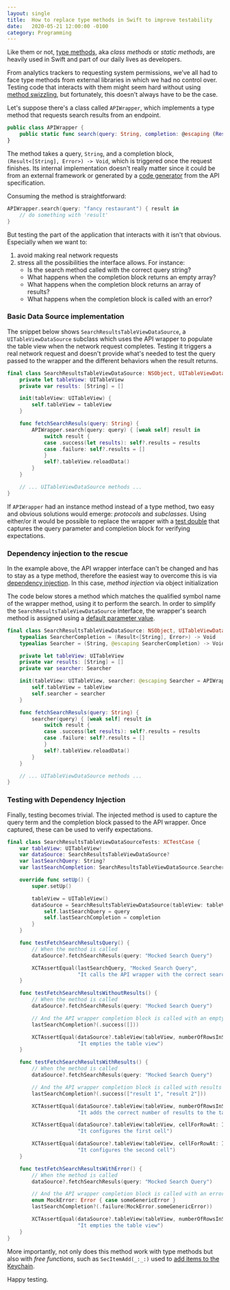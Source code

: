 ```yaml
---
layout: single
title:  How to replace type methods in Swift to improve testability
date:   2020-05-21 12:00:00 -0100
category: Programming
---
```


Like them or not, [type methods](https://docs.swift.org/swift-book/LanguageGuide/Methods.html), aka *class methods* or *static methods*, are heavily used in Swift and part of our daily lives as developers. 

From analytics trackers to requesting system permissions, we’ve all had to face type methods from external libraries in which we had no control over. Testing code that interacts with them might seem hard without using [method swizzling](http://nshipster.com/method-swizzling/), but fortunately, this doesn't always have to be the case.

Let's suppose there's a class called `APIWrapper`, which implements a type method that requests search results from an endpoint.

```swift
public class APIWrapper {
    public static func search(query: String, completion: @escaping (Result<[String], Error>) -> Void)
}
```

The method takes a query, `String`, and a completion block, `(Result<[String], Error>) -> Void`, which is triggered once the request finishes. Its internal implementation doesn't really matter since it could be from an external framework or generated by a [code generator](https://github.com/swagger-api/swagger-codegen) from the API specification.

Consuming the method is straightforward:

```swift
APIWrapper.search(query: "fancy restaurant") { result in
    // do something with 'result'
}
```

But testing the part of the application that interacts with it isn't that obvious. Especially when we want to:

1. avoid making real network requests
2. stress all the possibilities the interface allows. For instance:
   - Is the search method called with the correct query string?
   - What happens when the completion block returns an empty array?
   - What happens when the completion block returns an array of results?
   - What happens when the completion block is called with an error?

### **Basic Data Source implementation**

The snippet below shows `SearchResultsTableViewDataSource`, a `UITableViewDataSource` subclass which uses the API wrapper to populate the table view when the network request completes. Testing it triggers a real network request and doesn't provide what's needed to test the query passed to the wrapper and the different behaviors when the result returns.

```swift
final class SearchResultsTableViewDataSource: NSObject, UITableViewDataSource {
    private let tableView: UITableView
    private var results: [String] = []

    init(tableView: UITableView) {
        self.tableView = tableView
    }

    func fetchSearchResuls(query: String) {
        APIWrapper.search(query: query) { [weak self] result in
            switch result {
            case .success(let results): self?.results = results
            case .failure: self?.results = []
            }
            self?.tableView.reloadData()
        }
    }

    // ... UITableViewDataSource methods ...
}
```

If `APIWrapper` had an instance method instead of a type method, two easy and obvious solutions would emerge: *protocols* and *subclasses*. Using either/or it would be possible to replace the wrapper with a [test double](https://martinfowler.com/bliki/TestDouble.html) that captures the query parameter and completion block for verifying expectations.

### **Dependency injection to the rescue**

In the example above, the API wrapper interface can't be changed and has to stay as a type method, therefore the easiest way to overcome this is via [dependency injection](https://en.wikipedia.org/wiki/Dependency_injection). In this case, *method injection* via object initialization

The code below stores a method which matches the qualified symbol name of the wrapper method, using it to perform the search. In order to simplify the `SearchResultsTableViewDataSource` interface, the wrapper's search method is assigned using a [default parameter value](https://docs.swift.org/swift-book/LanguageGuide/Functions.html#ID169).

```swift
final class SearchResultsTableViewDataSource: NSObject, UITableViewDataSource  {
    typealias SearcherCompletion = (Result<[String], Error>) -> Void
    typealias Searcher = (String, @escaping SearcherCompletion) -> Void

    private let tableView: UITableView
    private var results: [String] = []
    private var searcher: Searcher

    init(tableView: UITableView, searcher: @escaping Searcher = APIWrapper.search(query:completion:)) {
        self.tableView = tableView
        self.searcher = searcher
    }

    func fetchSearchResuls(query: String) {
        searcher(query) { [weak self] result in
            switch result {
            case .success(let results): self?.results = results
            case .failure: self?.results = []
            }
            self?.tableView.reloadData()
        }
    }

    // ... UITableViewDataSource methods ...
}
```

### **Testing with Dependency Injection**

Finally, testing becomes trivial. The injected method is used to capture the query term and the completion block passed to the API wrapper. Once captured, these can be used to verify expectations.

```swift
final class SearchResultsTableViewDataSourceTests: XCTestCase {
    var tableView: UITableView!
    var dataSource: SearchResultsTableViewDataSource?
    var lastSearchQuery: String?
    var lastSearchCompletion: SearchResultsTableViewDataSource.SearcherCompletion?

    override func setUp() {
        super.setUp()

        tableView = UITableView()
        dataSource = SearchResultsTableViewDataSource(tableView: tableView) { query, completion in
            self.lastSearchQuery = query
            self.lastSearchCompletion = completion
        }
    }

    func testFetchSearchResultsQuery() {
        // When the method is called
        dataSource?.fetchSearchResuls(query: "Mocked Search Query")

        XCTAssertEqual(lastSearchQuery, "Mocked Search Query",
                       "It calls the API wrapper with the correct search query")
    }

    func testFetchSearchResultsWithoutResults() {
        // When the method is called
        dataSource?.fetchSearchResuls(query: "Mocked Search Query")

        // And the API wrapper completion block is called with an empty array
        lastSearchCompletion?(.success([]))

        XCTAssertEqual(dataSource?.tableView(tableView, numberOfRowsInSection: 0), 0,
                       "It empties the table view")
    }

    func testFetchSearchResultsWithResults() {
        // When the method is called
        dataSource?.fetchSearchResuls(query: "Mocked Search Query")

        // And the API wrapper completion block is called with results
        lastSearchCompletion?(.success(["result 1", "result 2"]))

        XCTAssertEqual(dataSource?.tableView(tableView, numberOfRowsInSection: 0), 2,
                       "It adds the correct number of results to the table view")

        XCTAssertEqual(dataSource?.tableView(tableView, cellForRowAt: IndexPath(row: 0, section: 0)).textLabel?.text, "result 1",
                       "It configures the first cell")

        XCTAssertEqual(dataSource?.tableView(tableView, cellForRowAt: IndexPath(row: 1, section: 0)).textLabel?.text, "result 2",
                       "It configures the second cell")
    }

    func testFetchSearchResultsWithError() {
        // When the method is called
        dataSource?.fetchSearchResuls(query: "Mocked Search Query")

        // And the API wrapper completion block is called with an error
        enum MockError: Error { case someGenericError }
        lastSearchCompletion?(.failure(MockError.someGenericError))

        XCTAssertEqual(dataSource?.tableView(tableView, numberOfRowsInSection: 0), 0,
                       "It empties the table view")
    }
}
```

More importantly, not only does this method work with type methods but also with *free functions*, such as `SecItemAdd(_:_:)` used to [add items to the Keychain](https://developer.apple.com/documentation/security/1401659-secitemadd).

Happy testing.